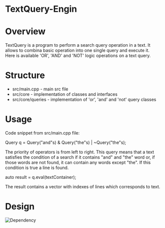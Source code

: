 # TextQuery-Engin

# Overview

TextQuery is a program to perform a search query operation in a text. It allows to combina basic operation into one single query and execute it.
Here is available 'OR', 'AND' and 'NOT' logic operations on a text query.

# Structure

- src/main.cpp - main src file
- src/core - implementation of classes and interfaces
- src/core/queries - implementation of 'or', 'and' and 'not' query classes

# Usage

Code snippet from src/main.cpp file:

Query q = Query("and"s) & Query("the"s) | ~Query("the"s);

The priority of operators is from left to right. This query means that a text satisfies the condition of a search if it contains "and" and "the" word or, if those words are not found, it can contain any words except "the". If this condition is true a line is found.

auto result = q.eval(textContainer);

The result contains a vector with indexes of lines which corresponds to text.

# Design

![Dependency](https://drive.google.com/drive/u/0/my-drive)
